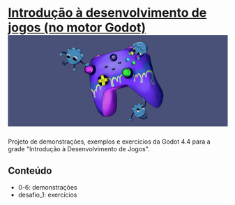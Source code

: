 # [Introdução à desenvolvimento de jogos (no motor Godot) <img src=".github/dutra_cover.jpg">](https://docs.google.com/presentation/d/1GjCFKdS0EDyxbVCh9LJEmndl25cHvfIPeZM7dzR_Bh0/edit?usp=sharing)

Projeto de demonstrações, exemplos e exercícios da Godot 4.4 para a grade "Introdução à Desenvolvimento de Jogos".

## Conteúdo

- 0-6: demonstrações
- desafio_1: exercícios
